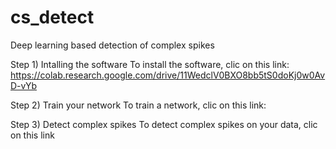# cs_detect
Deep learning based detection of complex spikes

Step 1) Intalling the software
To install the software, clic on this link:
https://colab.research.google.com/drive/11WedclV0BXO8bb5tS0doKj0w0AvD-vYb

Step 2) Train your network
To train a network, clic on this link:

Step 3) Detect complex spikes 
To detect complex spikes on your data, clic on this link
